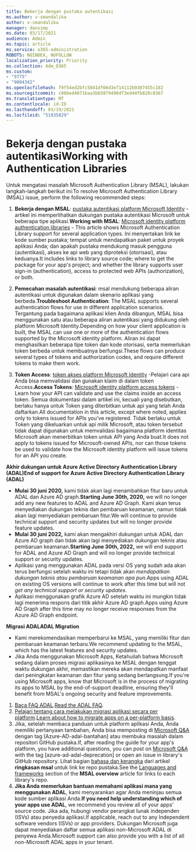 ```yaml
---
title: Bekerja dengan pustaka autentikasi
ms.author: v-smandalika
author: v-smandalika
manager: dansimp
ms.date: 03/17/2021
audience: Admin
ms.topic: article
ms.service: o365-administration
ROBOTS: NOINDEX, NOFOLLOW
localization_priority: Priority
ms.collection: Adm_O365
ms.custom:
- "9775"
- "9004342"
ms.openlocfilehash: f9f54ed2bfc5841df66d3e714112b9307455c182
ms.sourcegitcommit: c08bed4071baa3bb5879496df3ed44fb828c8367
ms.translationtype: MT
ms.contentlocale: id-ID
ms.lasthandoff: 03/19/2021
ms.locfileid: "51035829"
---
```

# <a name="working-with-authentication-libraries"></a><span data-ttu-id="19380-102">Bekerja dengan pustaka autentikasi</span><span class="sxs-lookup"><span data-stu-id="19380-102">Working with Authentication Libraries</span></span>

<span data-ttu-id="19380-103">Untuk mengatasi masalah Microsoft Authentication Library (MSAL), lakukan langkah-langkah berikut ini:</span><span class="sxs-lookup"><span data-stu-id="19380-103">To resolve Microsoft Authentication Library (MSAL) issue, perform the following recommended steps:</span></span>

1. <span data-ttu-id="19380-104">**Bekerja dengan MSAL**: [pustaka autentikasi platform Microsoft Identity](https://docs.microsoft.com/azure/active-directory/develop/reference-v2-libraries) -artikel ini memperlihatkan dukungan pustaka autentikasi Microsoft untuk beberapa tipe aplikasi.</span><span class="sxs-lookup"><span data-stu-id="19380-104">**Working with MSAL**: [Microsoft identity platform authentication libraries](https://docs.microsoft.com/azure/active-directory/develop/reference-v2-libraries) - This article shows Microsoft Authentication Library support for several application types.</span></span> <span data-ttu-id="19380-105">Ini menyertakan link ke kode sumber pustaka; tempat untuk mendapatkan paket untuk proyek aplikasi Anda; dan apakah pustaka mendukung masuk pengguna (autentikasi), akses ke api web yang diproteksi (otorisasi), atau keduanya.</span><span class="sxs-lookup"><span data-stu-id="19380-105">It includes links to library source code; where to get the package for your app's project; and whether the library supports user sign-in (authentication), access to protected web APIs (authorization), or both.</span></span>

2. <span data-ttu-id="19380-106">**Pemecahan masalah autentikasi**: msal mendukung beberapa aliran autentikasi untuk digunakan dalam skenario aplikasi yang berbeda.</span><span class="sxs-lookup"><span data-stu-id="19380-106">**Troubleshoot Authentication**: The MSAL supports several authentication flows for use in different application scenarios.</span></span> <span data-ttu-id="19380-107">Tergantung pada bagaimana aplikasi klien Anda dibangun, MSAL bisa menggunakan satu atau beberapa aliran autentikasi yang didukung oleh platform Microsoft Identity.</span><span class="sxs-lookup"><span data-stu-id="19380-107">Depending on how your client application is built, the MSAL can use one or more of the authentication flows supported by the Microsoft identity platform.</span></span> <span data-ttu-id="19380-108">Aliran ini dapat menghasilkan beberapa tipe token dan kode otorisasi, serta memerlukan token berbeda untuk membuatnya berfungsi.</span><span class="sxs-lookup"><span data-stu-id="19380-108">These flows can produce several types of tokens and authorization codes, and require different tokens to make them work.</span></span>

3. <span data-ttu-id="19380-109">**Token Access**: [token akses platform Microsoft Identity](https://docs.microsoft.com/azure/active-directory/develop/access-tokens) -Pelajari cara api Anda bisa memvalidasi dan gunakan klaim di dalam token Access.</span><span class="sxs-lookup"><span data-stu-id="19380-109">**Access Tokens**: [Microsoft identity platform access tokens](https://docs.microsoft.com/azure/active-directory/develop/access-tokens) - Learn how your API can validate and use the claims inside an access token.</span></span> <span data-ttu-id="19380-110">Semua dokumentasi dalam artikel ini, kecuali yang disebutkan, berlaku hanya untuk Token yang diterbitkan untuk api yang telah Anda daftarkan.</span><span class="sxs-lookup"><span data-stu-id="19380-110">All documentation in this article, except where noted, applies only to tokens issued for APIs you've registered.</span></span> <span data-ttu-id="19380-111">Tidak berlaku untuk Token yang dikeluarkan untuk api milik Microsoft, atau token tersebut tidak dapat digunakan untuk memvalidasi bagaimana platform identitas Microsoft akan menerbitkan token untuk API yang Anda buat.</span><span class="sxs-lookup"><span data-stu-id="19380-111">It does not apply to tokens issued for Microsoft-owned APIs, nor can those tokens be used to validate how the Microsoft identity platform will issue tokens for an API you create.</span></span>

<span data-ttu-id="19380-112">**Akhir dukungan untuk Azure Active Directory Authentication Library (ADAL)**</span><span class="sxs-lookup"><span data-stu-id="19380-112">**End of support for Azure Active Directory Authentication Library (ADAL)**</span></span>

- <span data-ttu-id="19380-113">**Mulai 30 juni 2020,** kami tidak akan lagi menambahkan fitur baru untuk ADAL dan Azure AD graph.</span><span class="sxs-lookup"><span data-stu-id="19380-113">**Starting June 30th, 2020,** we will no longer add any new features to ADAL and Azure AD Graph.</span></span> <span data-ttu-id="19380-114">Kami akan terus menyediakan dukungan teknis dan pembaruan keamanan, namun tidak akan lagi menyediakan pembaruan fitur.</span><span class="sxs-lookup"><span data-stu-id="19380-114">We will continue to provide technical support and security updates but will no longer provide feature updates.</span></span>
- <span data-ttu-id="19380-115">**Mulai 30 juni 2022,** kami akan mengakhiri dukungan untuk ADAL dan Azure AD graph dan tidak akan lagi menyediakan dukungan teknis atau pembaruan keamanan.</span><span class="sxs-lookup"><span data-stu-id="19380-115">**Starting June 30th, 2022,** we will end support for ADAL and Azure AD Graph and will no longer provide technical support or security updates.</span></span>
- <span data-ttu-id="19380-116">Aplikasi yang menggunakan ADAL pada versi OS yang sudah ada akan terus berfungsi setelah waktu ini tetapi tidak akan *mendapatkan dukungan teknis atau pembaruan keamanan apa pun*.</span><span class="sxs-lookup"><span data-stu-id="19380-116">Apps using ADAL on existing OS versions will continue to work after this time but will not *get any technical support or security updates*.</span></span>
- <span data-ttu-id="19380-117">Aplikasi menggunakan grafik Azure AD setelah waktu ini mungkin tidak lagi menerima respons dari titik akhir Azure AD graph.</span><span class="sxs-lookup"><span data-stu-id="19380-117">Apps using Azure AD Graph after this time may no longer receive responses from the Azure AD Graph endpoint.</span></span>

<span data-ttu-id="19380-118">**Migrasi ADAL**</span><span class="sxs-lookup"><span data-stu-id="19380-118">**ADAL Migration**</span></span>

- <span data-ttu-id="19380-119">Kami merekomendasikan memperbarui ke MSAL, yang memiliki fitur dan pembaruan keamanan terbaru.</span><span class="sxs-lookup"><span data-stu-id="19380-119">We recommend updating to the MSAL, which has the latest features and security updates.</span></span>
- <span data-ttu-id="19380-120">Jika Anda menggunakan Microsoft Apps, Ketahuilah bahwa Microsoft sedang dalam proses migrasi aplikasinya ke MSAL dengan tenggat waktu dukungan akhir, memastikan mereka akan mendapatkan manfaat dari peningkatan keamanan dan fitur yang sedang berlangsung.</span><span class="sxs-lookup"><span data-stu-id="19380-120">If you're using Microsoft apps, know that Microsoft is in the process of migrating its apps to MSAL by the end-of-support deadline, ensuring they'll benefit from MSAL's ongoing security and feature improvements.</span></span>

1. <span data-ttu-id="19380-121">[Baca FAQ ADAL](https://docs.microsoft.com/azure/active-directory/develop/msal-migration#frequently-asked-questions-faq).</span><span class="sxs-lookup"><span data-stu-id="19380-121">[Read the ADAL FAQ](https://docs.microsoft.com/azure/active-directory/develop/msal-migration#frequently-asked-questions-faq).</span></span>
2. <span data-ttu-id="19380-122">[Pelajari tentang cara melakukan migrasi aplikasi secara per platform](https://docs.microsoft.com/azure/active-directory/develop/msal-migration#migration-guidance).</span><span class="sxs-lookup"><span data-stu-id="19380-122">[Learn about how to migrate apps on a per-platform basis](https://docs.microsoft.com/azure/active-directory/develop/msal-migration#migration-guidance).</span></span>
3. <span data-ttu-id="19380-123">Jika, setelah membaca panduan untuk platform aplikasi Anda, Anda memiliki pertanyaan tambahan, Anda bisa memposting di [Microsoft Q&A](https://docs.microsoft.com/answers/topics/azure-ad-adal-deprecation.html) dengan tag [Azure-AD-adal-bantahan] atau membuka masalah dalam repositori GitHub pustaka.</span><span class="sxs-lookup"><span data-stu-id="19380-123">If, after reading the guide for your app's platform, you have additional questions, you can post on [Microsoft Q&A](https://docs.microsoft.com/answers/topics/azure-ad-adal-deprecation.html) with the tag [azure-ad-adal-deprecation] or open an issue in library's GitHub repository.</span></span> <span data-ttu-id="19380-124">Lihat bagian [bahasa dan kerangka](https://docs.microsoft.com/azure/active-directory/develop/msal-overview#languages-and-frameworks) dari artikel **ringkasan msal** untuk link ke repo pustaka.</span><span class="sxs-lookup"><span data-stu-id="19380-124">See the [Languages and frameworks](https://docs.microsoft.com/azure/active-directory/develop/msal-overview#languages-and-frameworks) section of the **MSAL overview** article for links to each library's repo.</span></span>
4. <span data-ttu-id="19380-125">**Jika Anda memerlukan bantuan memahami aplikasi mana yang menggunakan ADAL**, kami menyarankan agar Anda meninjau semua kode sumber aplikasi Anda.</span><span class="sxs-lookup"><span data-stu-id="19380-125">**If you need help understanding which of your apps use ADAL**, we recommend you review all of your apps' source code.</span></span> <span data-ttu-id="19380-126">Jika ada, hubungi vendor perangkat lunak independen (ISVs) atau penyedia aplikasi.</span><span class="sxs-lookup"><span data-stu-id="19380-126">If applicable, reach out to any Independent software vendors (ISVs) or app providers.</span></span> <span data-ttu-id="19380-127">Dukungan Microsoft juga dapat menyediakan daftar semua aplikasi non-Microsoft ADAL di penyewa Anda.</span><span class="sxs-lookup"><span data-stu-id="19380-127">Microsoft support can also provide you with a list of all non-Microsoft ADAL apps in your tenant.</span></span>







